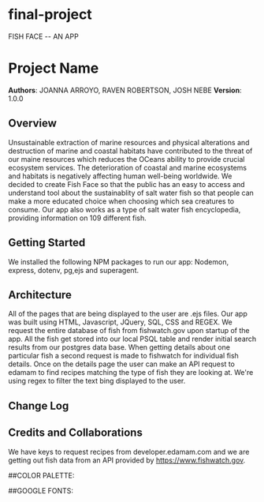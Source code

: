# final-project


FISH FACE -- AN APP 






# Project Name

**Authors**: JOANNA ARROYO, RAVEN ROBERTSON, JOSH NEBE
**Version**: 1.0.0 

## Overview
Unsustainable extraction of marine resources and physical alterations and destruction of marine and coastal habitats have contributed to the threat of our maine resources which reduces the OCeans ability to provide crucial ecosystem services. The deterioration of coastal and marine ecosystems and habitats is negatively affecting human well-being worldwide. We decided to create Fish Face so that the public has an easy to access and understand tool about the sustainablity of salt water fish so that people can make a more educated choice when choosing which sea creatures to consume. Our app also works as a type of salt water fish encyclopedia, providing information on 109 different fish.

## Getting Started
We installed the following NPM packages to run our app: Nodemon, express, dotenv, pg,ejs and superagent. 

## Architecture
All of the pages that are being displayed to the user are .ejs files. Our app was built using HTML, Javascript, JQuery, SQL, CSS and REGEX. 
We request the entire database of fish from fishwatch.gov upon startup of the app. All the fish get stored into our local PSQL table and render initial search results from our postgres data base. When getting details about one particular fish a second request is made to fishwatch for individual fish details. Once on the details page the user can make an API request to edamam to find recipes matching the type of fish they are looking at. 
We're using regex to filter the text bing displayed to the user. 

## Change Log


## Credits and Collaborations
 We have keys to request recipes from developer.edamam.com and we are getting out fish data from an API provided by https://www.fishwatch.gov.
<!-- COLORS PROVIDED BY COLORS.CO -->


##COLOR PALETTE:

<!-- DARK SEAWEED: #79B791
DARK SEA GREEN: #79B791
METALLIC SEAWEED: #187795
ISABELLINE: #EAEDEA
CHARCOAL: #383F51
INDIPENDENCE:#3C4F78 
LOGO WHITE: #DADAD9
-->

##GOOGLE FONTS:
<!-- font-family: 'Raleway', sans-serif;
font-family: 'DM Sans', sans-serif;
font-family: 'Varela Round', sans-serif;
font-family: 'Gothic A1', sans-serif;
font-family: 'Hind Madurai', sans-serif; -->